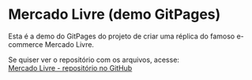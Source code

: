 # Mercado Livre (demo GitPages)

Esta é a demo do GitPages do projeto de criar uma réplica do famoso e-commerce Mercado Livre.

Se quiser ver o repositório com os arquivos, acesse:  
[Mercado Livre - repositório no GitHub](https://github.com/IsaqueSSNogueira/mercado-livre-dev)
